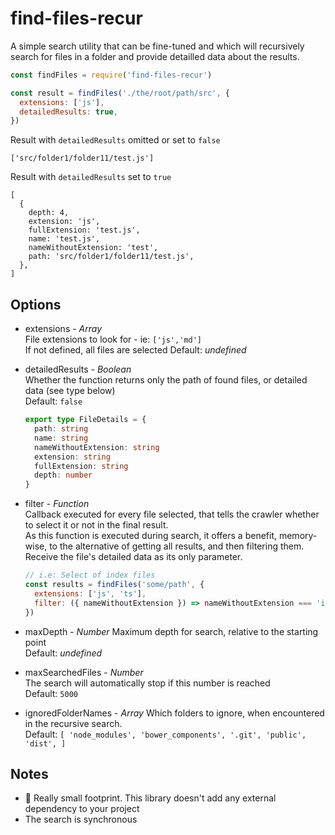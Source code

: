 # find-files-recur

A simple search utility that can be fine-tuned and which will recursively search for files in a folder and provide detailled data about the results.

```js
const findFiles = require('find-files-recur')

const result = findFiles('./the/root/path/src', {
  extensions: ['js'],
  detailedResults: true,
})
```

Result with `detailedResults` omitted or set to `false`

```
['src/folder1/folder11/test.js']
```

Result with `detailedResults` set to `true`

```
[
  {
    depth: 4,
    extension: 'js',
    fullExtension: 'test.js',
    name: 'test.js',
    nameWithoutExtension: 'test',
    path: 'src/folder1/folder11/test.js',
  },
]
```

## Options

- extensions - _Array_  
  File extensions to look for - ie: `['js','md']`  
  If not defined, all files are selected
  Default: _undefined_

- detailedResults - _Boolean_  
  Whether the function returns only the path of found files, or detailed data (see type below)  
  Default: `false`
  ```ts
  export type FileDetails = {
    path: string
    name: string
    nameWithoutExtension: string
    extension: string
    fullExtension: string
    depth: number
  }
  ```
- filter - _Function_  
  Callback executed for every file selected, that tells the crawler whether to select it or not in the final result.  
  As this function is executed during search, it offers a benefit, memory-wise, to the alternative of getting all results, and then filtering them.  
  Receive the file's detailed data as its only parameter.

  ```js
  // i.e: Select of index files
  const results = findFiles('some/path', {
    extensions: ['js', 'ts'],
    filter: ({ nameWithoutExtension }) => nameWithoutExtension === 'index',
  })
  ```

- maxDepth - _Number_
  Maximum depth for search, relative to the starting point  
  Default: _undefined_

- maxSearchedFiles - _Number_  
  The search will automatically stop if this number is reached  
  Default: `5000`

- ignoredFolderNames - _Array_
  Which folders to ignore, when encountered in the recursive search.  
  Default: `[ 'node_modules', 'bower_components', '.git', 'public', 'dist', ]`

## Notes

- 🐥 Really small footprint. This library doesn't add any external dependency to your project
- The search is synchronous
